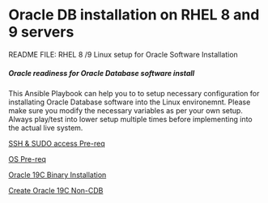 # Oracle DB installation on RHEL 8 and 9 servers
README FILE: RHEL 8 /9 Linux setup for Oracle Software Installation

##### Oracle readiness for Oracle Database software install 
 
This Ansible Playbook can help you to to setup necessary configuration for installating Oracle Database software into the Linux environemnt. Please make sure you modify the necessary variables as per your own setup. Always play/test into lower setup multiple times before implementing into the actual live system.

[SSH & SUDO access Pre-req](roles/01_Gilead_OS_prereq_19C/SUDOACCESS.md)

[OS Pre-req](roles/01_Gilead_OS_prereq_19C/README.md)

[Oracle 19C Binary Installation](roles/02_Gilead_install_dbsoftware_19c/README.md)

[Create Oracle 19C Non-CDB](roles/03_Gilead_create_db_19c/README.md)